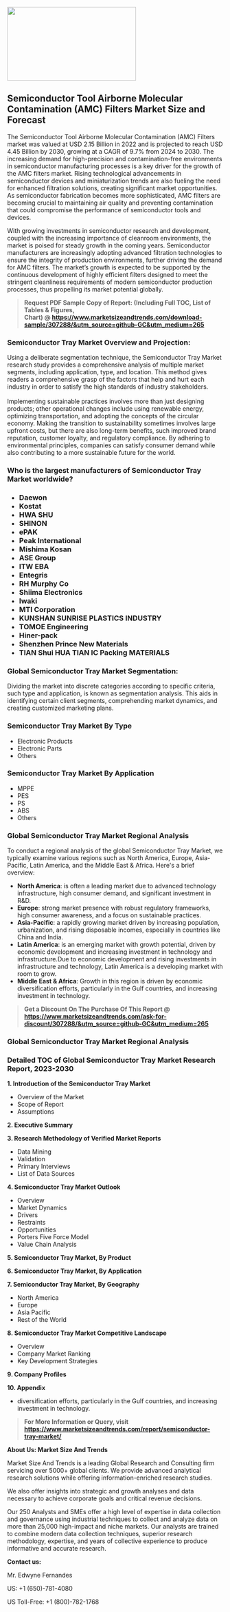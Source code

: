 <p><img class="alignnone size-medium wp-image-20088" src="https://ffe5etoiles.com/wp-content/uploads/2024/12/MST1-300x171.png" alt="" width="300" height="171" /></p><h2>Semiconductor Tool Airborne Molecular Contamination (AMC) Filters Market Size and Forecast</h2><p>The Semiconductor Tool Airborne Molecular Contamination (AMC) Filters market was valued at USD 2.15 Billion in 2022 and is projected to reach USD 4.45 Billion by 2030, growing at a CAGR of 9.7% from 2024 to 2030. The increasing demand for high-precision and contamination-free environments in semiconductor manufacturing processes is a key driver for the growth of the AMC filters market. Rising technological advancements in semiconductor devices and miniaturization trends are also fueling the need for enhanced filtration solutions, creating significant market opportunities. As semiconductor fabrication becomes more sophisticated, AMC filters are becoming crucial to maintaining air quality and preventing contamination that could compromise the performance of semiconductor tools and devices.</p><p>With growing investments in semiconductor research and development, coupled with the increasing importance of cleanroom environments, the market is poised for steady growth in the coming years. Semiconductor manufacturers are increasingly adopting advanced filtration technologies to ensure the integrity of production environments, further driving the demand for AMC filters. The market’s growth is expected to be supported by the continuous development of highly efficient filters designed to meet the stringent cleanliness requirements of modern semiconductor production processes, thus propelling its market potential globally.</p></p><blockquote id="" class=""><strong>Request PDF Sample Copy of Report: (Including Full TOC, List of Tables &amp; Figures, Chart)&nbsp;@&nbsp;<strong><a href="https://www.marketsizeandtrends.com/download-sample/307288/&utm_source=github-GC&utm_medium=265" target="_blank">https://www.marketsizeandtrends.com/download-sample/307288/&utm_source=github-GC&utm_medium=265</a></strong></strong></blockquote><h3 id="" class="">Semiconductor Tray Market&nbsp;Overview and Projection:</h3><p id="" class="">Using a deliberate segmentation technique, the Semiconductor Tray Market research study provides a comprehensive analysis of multiple market segments, including application, type, and location. This method gives readers a comprehensive grasp of the factors that help and hurt each industry in order to satisfy the high standards of industry stakeholders. <br /> <br />Implementing sustainable practices involves more than just designing products; other operational changes include using renewable energy, optimizing transportation, and adopting the concepts of the circular economy. Making the transition to sustainability sometimes involves large upfront costs, but there are also long-term benefits, such improved brand reputation, customer loyalty, and regulatory compliance. By adhering to environmental principles, companies can satisfy consumer demand while also contributing to a more sustainable future for the world.</p><h3 id="" class="">Who is the largest manufacturers of&nbsp;Semiconductor Tray Market worldwide?</h3><h3 class=""><p><ul><li>Daewon </li><li> Kostat </li><li> HWA SHU </li><li> SHINON </li><li> ePAK </li><li> Peak International </li><li> Mishima Kosan </li><li> ASE Group </li><li> ITW EBA </li><li> Entegris </li><li> RH Murphy Co </li><li> Shiima Electronics </li><li> Iwaki </li><li> MTI Corporation </li><li> KUNSHAN SUNRISE PLASTICS INDUSTRY </li><li> TOMOE Engineering </li><li> Hiner-pack </li><li> Shenzhen Prince New Materials </li><li> TIAN Shui HUA TIAN IC Packing MATERIALS</li></ul></p></h3><h3 id="" class="">Global&nbsp;Semiconductor Tray Market Segmentation:</h3><p id="" class="">Dividing the market into discrete categories according to specific criteria, such type and application, is known as segmentation analysis. This aids in identifying certain client segments, comprehending market dynamics, and creating customized marketing plans.</p><h3 id="" class="">Semiconductor Tray Market&nbsp;By Type</h3><p><p><ul><li>Electronic Products</li><li> Electronic Parts</li><li> Others</p></li></ul></p></p><h3 id="" class="">Semiconductor Tray Market&nbsp;By Application</h3><p class=""><p><ul><li>MPPE</li><li> PES</li><li> PS</li><li> ABS</li><li> Others</li></ul></p></p><h3 id="" class="">Global Semiconductor Tray Market Regional Analysis</h3><p id="" class="">To conduct a regional analysis of the global Semiconductor Tray Market, we typically examine various regions such as North America, Europe, Asia-Pacific, Latin America, and the Middle East &amp; Africa. Here's a brief overview:</p><ul><li><strong>North America</strong>: is often a leading market due to advanced technology infrastructure, high consumer demand, and significant investment in R&amp;D.</li><li><strong>Europe</strong>: strong market presence with robust regulatory frameworks, high consumer awareness, and a focus on sustainable practices.</li><li><strong>Asia-Pacific</strong>: a rapidly growing market driven by increasing population, urbanization, and rising disposable incomes, especially in countries like China and India.</li><li><strong>Latin America</strong>: is an emerging market with growth potential, driven by economic development and increasing investment in technology and infrastructure.Due to economic development and rising investments in infrastructure and technology, Latin America is a developing market with room to grow.</li><li><strong>Middle East &amp; Africa</strong>: Growth in this region is driven by economic diversification efforts, particularly in the Gulf countries, and increasing investment in technology.</li></ul><blockquote id="" class=""><strong>Get a Discount On The Purchase Of This Report @ <strong><a href="https://www.marketsizeandtrends.com/ask-for-discount/307288/&utm_source=github-GC&utm_medium=265" target="_blank">https://www.marketsizeandtrends.com/ask-for-discount/307288/&utm_source=github-GC&utm_medium=265</a></strong></strong></blockquote><h3 id="" class="">Global Semiconductor Tray Market Regional Analysis</h3><h3 id="" class="">Detailed TOC of Global Semiconductor Tray Market Research Report, 2023-2030</h3><p id="" class=""><strong>1. Introduction of the Semiconductor Tray Market</strong></p><ul><li>Overview of the Market</li><li>Scope of Report</li><li>Assumptions</li></ul><p id="" class=""><strong>2. Executive Summary</strong></p><p id="" class=""><strong>3. Research Methodology of Verified Market Reports</strong></p><ul><li>Data Mining</li><li>Validation</li><li>Primary Interviews</li><li>List of Data Sources</li></ul><p id="" class=""><strong>4. Semiconductor Tray Market Outlook</strong></p><ul><li>Overview</li><li>Market Dynamics</li><li>Drivers</li><li>Restraints</li><li>Opportunities</li><li>Porters Five Force Model</li><li>Value Chain Analysis</li></ul><p id="" class=""><strong>5. Semiconductor Tray Market, By Product</strong></p><p id="" class=""><strong>6. Semiconductor Tray Market, By Application</strong></p><p id="" class=""><strong>7. Semiconductor Tray Market, By Geography</strong></p><ul><li>North America</li><li>Europe</li><li>Asia Pacific</li><li>Rest of the World</li></ul><p id="" class=""><strong>8. Semiconductor Tray Market Competitive Landscape</strong></p><ul><li>Overview</li><li>Company Market Ranking</li><li>Key Development Strategies</li></ul><p id="" class=""><strong>9. Company Profiles</strong></p><p id="" class=""><strong>10. Appendix</strong></p><ul><li>diversification efforts, particularly in the Gulf countries, and increasing investment in technology.</li></ul><blockquote id="" class=""><strong>For More Information or Query, visit <strong><strong><a href="https://www.marketsizeandtrends.com/report/semiconductor-tray-market/" target="_blank">https://www.marketsizeandtrends.com/report/semiconductor-tray-market/</a></strong></strong></strong></blockquote><p id="" class=""><strong>About Us: Market Size And Trends</strong></p><p id="" class="">Market Size And Trends is a leading Global Research and Consulting firm servicing over 5000+ global clients. We provide advanced analytical research solutions while offering information-enriched research studies.</p><p id="" class="">We also offer insights into strategic and growth analyses and data necessary to achieve corporate goals and critical revenue decisions.</p><p id="" class="">Our 250 Analysts and SMEs offer a high level of expertise in data collection and governance using industrial techniques to collect and analyze data on more than 25,000 high-impact and niche markets. Our analysts are trained to combine modern data collection techniques, superior research methodology, expertise, and years of collective experience to produce informative and accurate research.</p><p id="" class=""><strong>Contact us:</strong></p><p id="" class="">Mr. Edwyne Fernandes</p><p id="" class="">US: +1 (650)-781-4080</p><p id="" class="">US Toll-Free: +1 (800)-782-1768</p>
